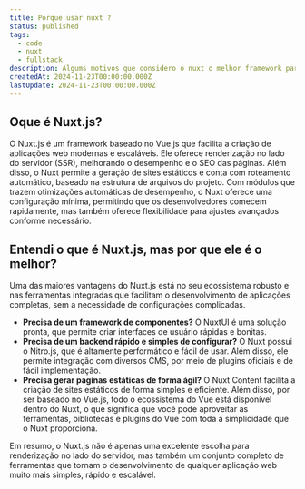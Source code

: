 ```yaml
---
title: Porque usar nuxt ?
status: published
tags:
  - code
  - nuxt
  - fullstack
description: Algums motivos que considero o nuxt o melhor framework para Saas
createdAt: 2024-11-23T00:00:00.000Z
lastUpdate: 2024-11-23T00:00:00.000Z
---
```


## Oque é Nuxt.js?

O Nuxt.js é um framework baseado no Vue.js que facilita a criação de aplicações web modernas e escaláveis. Ele oferece renderização no lado do servidor (SSR), melhorando o desempenho e o SEO das páginas. Além disso, o Nuxt permite a geração de sites estáticos e conta com roteamento automático, baseado na estrutura de arquivos do projeto. Com módulos que trazem otimizações automáticas de desempenho, o Nuxt oferece uma configuração mínima, permitindo que os desenvolvedores comecem rapidamente, mas também oferece flexibilidade para ajustes avançados conforme necessário.

## Entendi o que é Nuxt.js, mas por que ele é o melhor?

Uma das maiores vantagens do Nuxt.js está no seu ecossistema robusto e nas ferramentas integradas que facilitam o desenvolvimento de aplicações completas, sem a necessidade de configurações complicadas.

- **Precisa de um framework de componentes?** O NuxtUI é uma solução pronta, que permite criar interfaces de usuário rápidas e bonitas.
- **Precisa de um backend rápido e simples de configurar?** O Nuxt possui o Nitro.js, que é altamente performático e fácil de usar. Além disso, ele permite integração com diversos CMS, por meio de plugins oficiais e de fácil implementação.
- **Precisa gerar páginas estáticas de forma ágil?** O Nuxt Content facilita a criação de sites estáticos de forma simples e eficiente. Além disso, por ser baseado no Vue.js, todo o ecossistema do Vue está disponível dentro do Nuxt, o que significa que você pode aproveitar as ferramentas, bibliotecas e plugins do Vue com toda a simplicidade que o Nuxt proporciona.

Em resumo, o Nuxt.js não é apenas uma excelente escolha para renderização no lado do servidor, mas também um conjunto completo de ferramentas que tornam o desenvolvimento de qualquer aplicação web muito mais simples, rápido e escalável.
